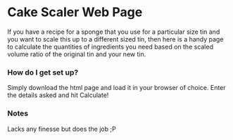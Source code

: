 # Cake Scaler Web Page #

If you have a recipe for a sponge that you use for a particular size tin and you want to scale this up to a different sized tin, then here is a handy page to calculate the quantities of ingredients you need based on the scaled volume ratio of the original tin and your new tin.

### How do I get set up? ###

Simply download the html page and load it in your browser of choice.
Enter the details asked and hit Calculate!

### Notes ###
Lacks any finesse but does the job ;P
